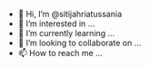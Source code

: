 - 👋 Hi, I’m @sitijahriatussania
- 👀 I’m interested in ...
- 🌱 I’m currently learning ...
- 💞️ I’m looking to collaborate on ...
- 📫 How to reach me ...

<!---
zahriatussania/zahriatussaniasania is a ✨ special ✨ repository because its `README.md` (this file) appears on your GitHub profile.
You can click the Preview link to take a look at your changes.
--->
